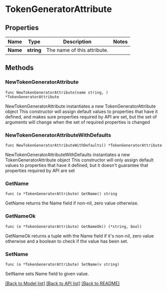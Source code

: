 # TokenGeneratorAttribute

## Properties

Name | Type | Description | Notes
------------ | ------------- | ------------- | -------------
**Name** | **string** | The name of this attribute. | 

## Methods

### NewTokenGeneratorAttribute

`func NewTokenGeneratorAttribute(name string, ) *TokenGeneratorAttribute`

NewTokenGeneratorAttribute instantiates a new TokenGeneratorAttribute object
This constructor will assign default values to properties that have it defined,
and makes sure properties required by API are set, but the set of arguments
will change when the set of required properties is changed

### NewTokenGeneratorAttributeWithDefaults

`func NewTokenGeneratorAttributeWithDefaults() *TokenGeneratorAttribute`

NewTokenGeneratorAttributeWithDefaults instantiates a new TokenGeneratorAttribute object
This constructor will only assign default values to properties that have it defined,
but it doesn't guarantee that properties required by API are set

### GetName

`func (o *TokenGeneratorAttribute) GetName() string`

GetName returns the Name field if non-nil, zero value otherwise.

### GetNameOk

`func (o *TokenGeneratorAttribute) GetNameOk() (*string, bool)`

GetNameOk returns a tuple with the Name field if it's non-nil, zero value otherwise
and a boolean to check if the value has been set.

### SetName

`func (o *TokenGeneratorAttribute) SetName(v string)`

SetName sets Name field to given value.



[[Back to Model list]](../README.md#documentation-for-models) [[Back to API list]](../README.md#documentation-for-api-endpoints) [[Back to README]](../README.md)


